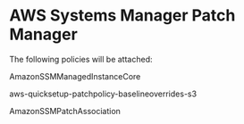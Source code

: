 # AWS Systems Manager Patch Manager

The following policies will be attached:

AmazonSSMManagedInstanceCore

aws-quicksetup-patchpolicy-baselineoverrides-s3

AmazonSSMPatchAssociation
